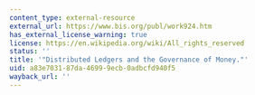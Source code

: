 ```yaml
---
content_type: external-resource
external_url: https://www.bis.org/publ/work924.htm
has_external_license_warning: true
license: https://en.wikipedia.org/wiki/All_rights_reserved
status: ''
title: '"Distributed Ledgers and the Governance of Money."'
uid: a83e7031-87da-4699-9ecb-0adbcfd940f5
wayback_url: ''
---
```

